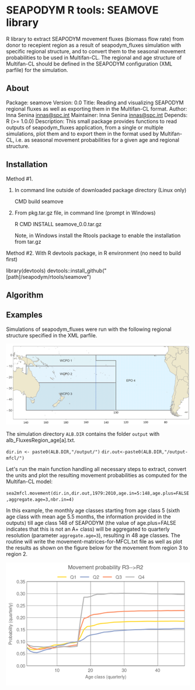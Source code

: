 # SEAPODYM R tools: SEAMOVE library

R library to extract SEAPODYM movement fluxes (biomass flow rate) from donor to recepient region as a result of seapodym\_fluxes simulation with specific regional structure, and to convert them to the seasonal movement probabilities to be used in Multifan-CL. The regional and age structure of Multifan-CL should be defined in the SEAPODYM configuration (XML parfile) for the simulation.

## About

Package: seamove
Version: 0.0
Title: Reading and visualizing SEAPODYM regional fluxes as well as exporting them in the Multifan-CL format.
Author: Inna Senina <innas@spc.int>
Maintainer: Inna Senina <innas@spc.int>
Depends: R (>= 1.0.0)
Description: This small package provides functions to read outputs of seapodym\_fluxes application, from a single or multiple simulations, plot them and to export them in the format used by Multifan-CL, i.e. as seasonal movement probabilities for a given age and regional structure.

## Installation

Method #1. 

1. In command line outside of downloaded package directory (Linux only)

   CMD build seamove

2. From pkg.tar.gz file, in command line (prompt in Windows)

   R CMD INSTALL seamove\_0.0.tar.gz

   Note, in Windows install the Rtools package to enable the installation from tar.gz

Method #2. With R devtools package, in R environment (no need to build first)

   library(devtools)
   devtools::install\_github("[path]/seapodym/rtools/seamove")

## Algorithm


## Examples 

Simulations of seapodym\_fluxes were run with the following regional structure specified in the XML parfile.

![Albacore assessment regions](./images/alb-regions.png)

The simulation directory `ALB.DIR` contains the folder `output` with alb\_FluxesRegion\_age[a].txt.

  `dir.in <- paste0(ALB.DIR,"/output/")`
  `dir.out<-paste0(ALB.DIR,"/output-mfcl/")`

Let's run the main function handling all necessary steps to extract, convert the units and plot the resulting movement probabilities as computed for the Multifan-CL model:

  `sea2mfcl.movement(dir.in,dir.out,1979:2010,age.in=5:148,age.plus=FALSE,aggregate.age=3,nbr.in=4)`

In this example, the monthly age classes starting from age class 5 (sixth age class with mean age 5.5 months, the information provided in the outputs) till age class 148 of SEAPODYM (the value of age.plus=FALSE indicates that this is not an A+ class) will be aggregated to quarterly resolution (parameter `aggregate.age=3`), resulting in 48 age classes. The routine will write the movement-matrices-for-MFCL.txt file as well as plot the results as shown on the figure below for the movement from region 3 to region 2.

![Albacore movement](./images/movement_probability_r3-to-r2.png)



